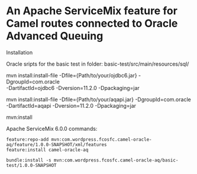 # An Apache ServiceMix feature for Camel routes connected to Oracle Advanced Queuing

Installation

  Oracle sripts for the basic test in folder: basic-test/src/main/resources/sql/

  mvn install:install-file -Dfile={Path/to/your/ojdbc6.jar} -DgroupId=com.oracle \
                           -DartifactId=ojdbc6 -Dversion=11.2.0 -Dpackaging=jar 
                           
  mvn install:install-file -Dfile={Path/to/your/aqapi.jar} -DgroupId=com.oracle \
                            -DartifactId=aqapi -Dversion=11.2.0 -Dpackaging=jar
                          
  mvn:install
  
  Apache ServiceMix 6.0.0 commands:
  
    feature:repo-add mvn:com.wordpress.fcosfc.camel-oracle-aq/feature/1.0.0-SNAPSHOT/xml/features
    feature:install camel-oracle-aq
    
    bundle:install -s mvn:com.wordpress.fcosfc.camel-oracle-aq/basic-test/1.0.0-SNAPSHOT
